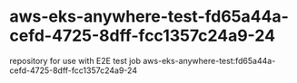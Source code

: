 # aws-eks-anywhere-test-fd65a44a-cefd-4725-8dff-fcc1357c24a9-24
repository for use with E2E test job aws-eks-anywhere-test:fd65a44a-cefd-4725-8dff-fcc1357c24a9-24
